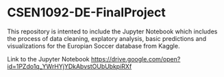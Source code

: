 # CSEN1092-DE-FinalProject
This repository is intented to include the Jupyter Notebook which includes the process of data cleaning, explatory analysis, basic predictions and visualizations for the Europian Soccer database from Kaggle.

Link to the Jupyter Notebook
https://drive.google.com/open?id=1PZdo1q_YWrHYjYDkAbvstOUbUbkpiRXf
